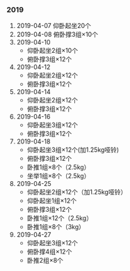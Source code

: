 ### 2019
1. 2019-04-07 仰卧起坐20个
2. 2019-04-08 俯卧撑3组×10个
3. 2019-04-10 
	- 仰卧起坐2组×10个
	- 俯卧撑3组×12个
4. 2019-04-12
	- 仰卧起坐2组×12个
	- 俯卧撑3组×12个
5. 2019-04-14
	- 仰卧起坐2组×12个
	- 俯卧撑3组×12个
6. 2019-04-16
	- 仰卧起坐3组×12个
	- 俯卧撑3组×12个
7. 2019-04-18
	- 仰卧起坐3组×12个(加1.25kg哑铃)
	- 俯卧撑3组×12个
	- 卧推1组×8个（2.5kg）
	- 坐举1组×8个（2.5kg）
8. 2019-04-25
	- 仰卧起坐2组×12个（加1.25kg哑铃）
	- 仰卧起坐1组×12个
	- 俯卧撑3组×12个
	- 卧推1组×12个（2.5kg）
	- 卧推1组×8个（3kg）
9. 2019-04-27
	- 仰卧起坐3组×12个
	- 俯卧撑4组×12个
	- 卧推2组×8个